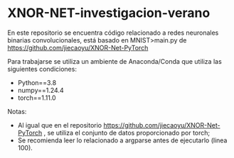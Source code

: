 # XNOR-NET-investigacion-verano
En este repositorio se encuentra código relacionado a redes neuronales binarias convolucionales, está basado en MNIST>main.py de https://github.com/jiecaoyu/XNOR-Net-PyTorch 

Para trabajarse se utiliza un ambiente de Anaconda/Conda que utiliza las siguientes condiciones:
  - Python==3.8
  - numpy==1.24.4
  - torch==1.11.0

Notas: 
  - Al igual que en el repositorio https://github.com/jiecaoyu/XNOR-Net-PyTorch , se utiliza el conjunto de datos proporcionado por torch;
  - Se recomienda leer lo relacionado a argparse antes de ejecutarlo (linea 100).

